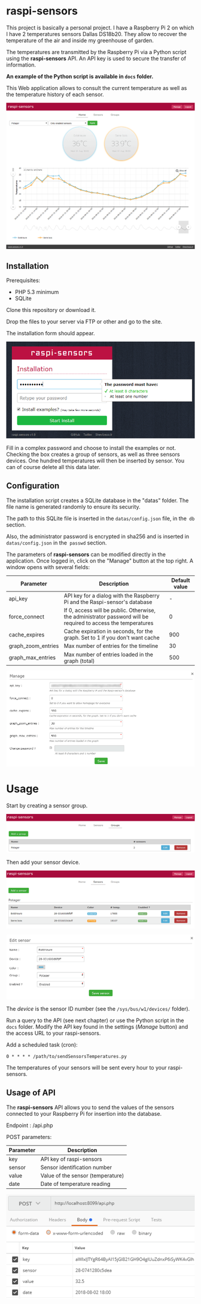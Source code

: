 

# raspi-sensors

This project is basically a personal project. I have a Raspberry Pi 2 on which I have 2 temperatures sensors Dallas DS18b20. They allow to recover the temperature of the air and inside my greenhouse of garden.


The temperatures are transmitted by the Raspberry Pi via a Python script using the **raspi-sensors** API. An API key is used to secure the transfer of information.

**An example of the Python script is available in `docs` folder.**

This Web application allows to consult the current temperature as well as the temperature history of each sensor.


![](docs/images/raspi-sensors_home2.png)


## Installation

Prerequisites:

- PHP 5.3 minimum
- SQLite

Clone this repository or download it.

Drop the files to your server via FTP or other and go to the site.

The installation form should appear.


![](docs/images/raspi-sensors_install.png)


Fill in a complex password and choose to install the examples or not. Checking the box creates a group of sensors, as well as three sensors devices. One hundred temperatures will then be inserted by sensor.
You can of course delete all this data later.



## Configuration

The installation script creates a SQLite database in the "datas" folder. The file name is generated randomly to ensure its security.

The path to this SQLite file is inserted in the `datas/config.json` file, in the` db` section.

Also, the administrator password is encrypted in sha256 and is inserted in `datas/config.json` in the` passwd` section.

The parameters of **raspi-sensors** can be modified directly in the application. Once logged in, click on the "Manage" button at the top right. A window opens with several fields:

| Parameter  | Description  | Default value  |
|------------|--------------|--------------------|
| api_key | API key for a dialog with the Raspberry Pi and the Raspi-sensor's database | - |
| force_connect | If 0, access will be public. Otherwise, the administrator password will be required to access the temperatures | 0 |
| cache_expires | Cache expiration in seconds, for the graph. Set to 1 if you don't want cache | 900 |
| graph_zoom_entries | Max number of entries for the timeline | 30 |
| graph_max_entries | Max number of entries loaded in the graph (total) | 500 |


![](docs/images/raspi-sensors_parameters.png)


# Usage

Start by creating a sensor group.

![](docs/images/raspi-sensors_groups.png)

Then add your sensor device.

![](docs/images/raspi-sensors_sensors.png)

![](docs/images/raspi-sensors_edit_sensor.png)

The *device* is the sensor ID number (see the `/sys/bus/w1/devices/` folder).

Run a query to the API (see next chapter) or use the Python script in the `docs` folder. Modify the API key found in the settings (*Manage* button) and the access URL to your raspi-sensors.

Add a scheduled task (cron):

	0 * * * * /path/to/sendSensorsTemperatures.py

The temperatures of your sensors will be sent every hour to your raspi-sensors.



## Usage of API

The **raspi-sensors** API allows you to send the values of the sensors connected to your Raspberry Pi for insertion into the database.

Endpoint : /api.php

POST parameters:

| Parameter  | Description  |
|------------|--------------|
| key | API key of raspi-sensors |
| sensor | Sensor identification number |
| value | Value of the sensor (temperature) |
| date | Date of temperature reading |


![](docs/images/raspi-sensors_api.png)



